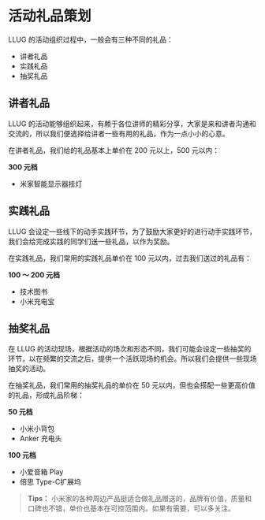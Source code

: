 # 活动礼品策划

LLUG 的活动组织过程中，一般会有三种不同的礼品：

- 讲者礼品
- 实践礼品
- 抽奖礼品

## 讲者礼品

LLUG 的活动能够组织起来，有赖于各位讲师的精彩分享，大家是来和讲者沟通和交流的，所以我们便选择给讲者一些有用的礼品，作为一点小小的心意。


在讲者礼品，我们给的礼品基本上单价在 200 元以上，500 元以内：


**300 元档**

- 米家智能显示器挂灯


## 实践礼品

LLUG 会设定一些线下的动手实践环节，为了鼓励大家更好的进行动手实践环节，我们会给完成实践的同学们送一些礼品，以作为奖励。

在实践礼品，我们常用的实践礼品单价在 100 元以内，过去我们送过的礼品有：

**100 ～ 200 元档**

- 技术图书
- 小米充电宝


## 抽奖礼品

在 LLUG 的活动现场，根据活动的场次和形态不同，我们可能会设定一些抽奖的环节，以在频繁的交流之后，提供一个活跃现场的机会。所以我们会提供一些现场抽奖的活动。


在抽奖礼品，我们常用的抽奖礼品的单价在 50 元以内，但也会搭配一些更高价值的礼品，形成礼品阶梯：


**50 元档**

- 小米小背包
- Anker 充电头


**100 元档**

- 小爱音箱 Play
- 倍思 Type-C扩展坞


>**Tips：** 小米家的各种周边产品挺适合做礼品赠送的，品牌有价值，质量和口碑也不错，单价也基本在可控范围内。如果有需要，可以多关注。
